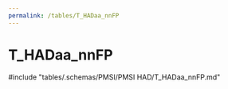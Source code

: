 ```yaml
---
permalink: /tables/T_HADaa_nnFP
---
```

# T_HADaa_nnFP

<!-- ATTENTION : Ne pas supprimer ou modifier la ligne ci-dessous -->
#include "tables/.schemas/PMSI/PMSI HAD/T_HADaa_nnFP.md"
<!-- ATTENTION : Ne pas supprimer ou modifier la ligne ci-dessus -->

